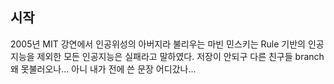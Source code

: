 ## 시작
2005년 MIT 강연에서 인공위성의 아버지라 불리우는 마빈 민스키는 Rule 기반의 인공지능을 제외한 모든 인공지능은 실패라고 말하였다. 저장이 안되구 다른 친구들 branch 왜 못불러오나... 아니 내가 전에 쓴 문장 어디갔나...